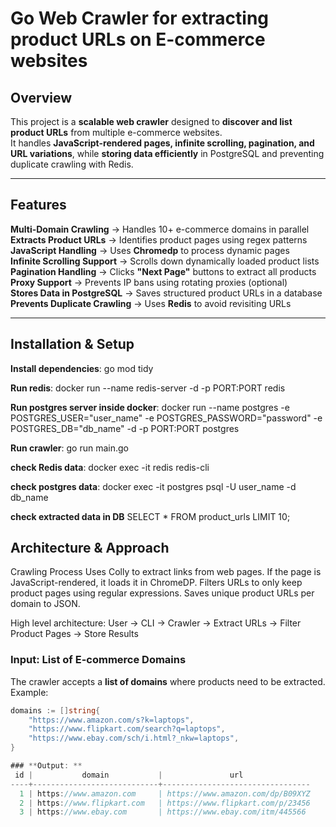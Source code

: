 # Go Web Crawler for extracting product URLs on E-commerce websites


##  Overview
This project is a **scalable web crawler** designed to **discover and list product URLs** from multiple e-commerce websites.  
It handles **JavaScript-rendered pages, infinite scrolling, pagination, and URL variations**, while **storing data efficiently** in PostgreSQL and preventing duplicate crawling with Redis.

---

## Features
**Multi-Domain Crawling** → Handles 10+ e-commerce domains in parallel  
**Extracts Product URLs** → Identifies product pages using regex patterns  
**JavaScript Handling** → Uses **Chromedp** to process dynamic pages  
**Infinite Scrolling Support** → Scrolls down dynamically loaded product lists  
**Pagination Handling** → Clicks **"Next Page"** buttons to extract all products  
**Proxy Support** → Prevents IP bans using rotating proxies (optional)  
**Stores Data in PostgreSQL** → Saves structured product URLs in a database  
**Prevents Duplicate Crawling** → Uses **Redis** to avoid revisiting URLs  

---



## Installation & Setup
**Install dependencies**:
go mod tidy

**Run redis**:
docker run --name redis-server -d -p PORT:PORT redis

**Run postgres server inside docker**:
docker run --name postgres -e POSTGRES_USER="user_name" -e POSTGRES_PASSWORD="password" -e POSTGRES_DB="db_name" -d -p PORT:PORT postgres

**Run crawler**:
go run main.go

**check Redis data**:
docker exec -it redis redis-cli

**check postgres data**:
docker exec -it postgres psql -U user_name -d db_name

**check extracted data in DB**
SELECT * FROM product_urls LIMIT 10;


## Architecture & Approach
Crawling Process
Uses Colly to extract links from web pages.
If the page is JavaScript-rendered, it loads it in ChromeDP.
Filters URLs to only keep product pages using regular expressions.
Saves unique product URLs per domain to JSON.

High level architecture:
User → CLI → Crawler → Extract URLs → Filter Product Pages → Store Results



### **Input: List of E-commerce Domains**
The crawler accepts a **list of domains** where products need to be extracted.  
Example:
```go
domains := []string{
    "https://www.amazon.com/s?k=laptops",
    "https://www.flipkart.com/search?q=laptops",
    "https://www.ebay.com/sch/i.html?_nkw=laptops",
}

### **Output: **
 id |           domain           |               url                
----+----------------------------+---------------------------------
  1 | https://www.amazon.com     | https://www.amazon.com/dp/B09XYZ
  2 | https://www.flipkart.com   | https://www.flipkart.com/p/23456
  3 | https://www.ebay.com       | https://www.ebay.com/itm/445566

```